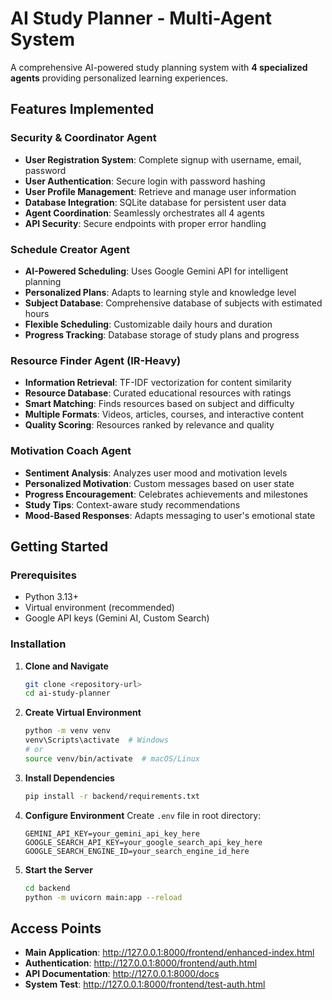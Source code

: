#  AI Study Planner - Multi-Agent System

A comprehensive AI-powered study planning system with **4 specialized agents** providing personalized learning experiences.

##  Features Implemented

###  **Security & Coordinator Agent** 
- **User Registration System**: Complete signup with username, email, password
- **User Authentication**: Secure login with password hashing
- **User Profile Management**: Retrieve and manage user information  
- **Database Integration**: SQLite database for persistent user data
- **Agent Coordination**: Seamlessly orchestrates all 4 agents
- **API Security**: Secure endpoints with proper error handling

###  **Schedule Creator Agent** 
- **AI-Powered Scheduling**: Uses Google Gemini API for intelligent planning
- **Personalized Plans**: Adapts to learning style and knowledge level
- **Subject Database**: Comprehensive database of subjects with estimated hours
- **Flexible Scheduling**: Customizable daily hours and duration
- **Progress Tracking**: Database storage of study plans and progress

###  **Resource Finder Agent (IR-Heavy)** 
- **Information Retrieval**: TF-IDF vectorization for content similarity
- **Resource Database**: Curated educational resources with ratings
- **Smart Matching**: Finds resources based on subject and difficulty
- **Multiple Formats**: Videos, articles, courses, and interactive content
- **Quality Scoring**: Resources ranked by relevance and quality

###  **Motivation Coach Agent** 
- **Sentiment Analysis**: Analyzes user mood and motivation levels
- **Personalized Motivation**: Custom messages based on user state
- **Progress Encouragement**: Celebrates achievements and milestones
- **Study Tips**: Context-aware study recommendations
- **Mood-Based Responses**: Adapts messaging to user's emotional state

##  Getting Started

### Prerequisites
- Python 3.13+
- Virtual environment (recommended)
- Google API keys (Gemini AI, Custom Search)

### Installation

1. **Clone and Navigate**
   ```bash
   git clone <repository-url>
   cd ai-study-planner
   ```

2. **Create Virtual Environment**
   ```bash
   python -m venv venv
   venv\Scripts\activate  # Windows
   # or
   source venv/bin/activate  # macOS/Linux
   ```

3. **Install Dependencies**
   ```bash
   pip install -r backend/requirements.txt
   ```

4. **Configure Environment**
   Create `.env` file in root directory:
   ```
   GEMINI_API_KEY=your_gemini_api_key_here
   GOOGLE_SEARCH_API_KEY=your_google_search_api_key_here
   GOOGLE_SEARCH_ENGINE_ID=your_search_engine_id_here
   ```

5. **Start the Server**
   ```bash
   cd backend
   python -m uvicorn main:app --reload
   ```

##  Access Points

- **Main Application**: http://127.0.0.1:8000/frontend/enhanced-index.html
- **Authentication**: http://127.0.0.1:8000/frontend/auth.html
- **API Documentation**: http://127.0.0.1:8000/docs
- **System Test**: http://127.0.0.1:8000/frontend/test-auth.html